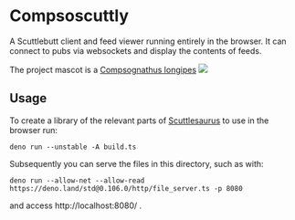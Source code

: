 # Compsoscuttly

A Scuttlebutt client and feed viewer running entirely in the browser. It can
connect to pubs via websockets and display the contents of feeds.

The project mascot is a
[Compsognathus longipes](https://synospecies.plazi.org/#Compsognathus+longipes)
![](https://upload.wikimedia.org/wikipedia/commons/c/c4/Compsognathus_BW.jpg)

## Usage

To create a library of the relevant parts of [Scuttlesaurus](../scuttlesaurus)
to use in the browser run:

    deno run --unstable -A build.ts

Subsequently you can serve the files in this directory, such as with:

    deno run --allow-net --allow-read https://deno.land/std@0.106.0/http/file_server.ts -p 8080

and access http://localhost:8080/ .
